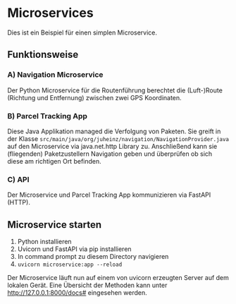 # Microservices
Dies ist ein Beispiel für einen simplen Microservice.

## Funktionsweise
### A) Navigation Microservice
Der Python Microservice für die Routenführung berechtet die (Luft-)Route (Richtung und Entfernung) zwischen zwei GPS Koordinaten.

### B) Parcel Tracking App
Diese Java Applikation managed die Verfolgung von Paketen.
Sie greift in der Klasse `src/main/java/org/juheinz/navigation/NavigationProvider.java` auf den Microservice via java.net.http Library zu.
Anschließend kann sie (fliegenden) Paketzustellern Navigation geben und überprüfen ob sich diese am richtigen Ort befinden.

### C) API
Der Microservice und Parcel Tracking App kommunizieren via FastAPI (HTTP). 

## Microservice starten
1. Python installieren
2. Uvicorn und FastAPI via pip installieren
3. In command prompt zu diesem Directory navigieren
4. `uvicorn microservice:app --reload`
 
Der Microservice läuft nun auf einem von uvicorn erzeugten Server auf dem lokalen Gerät.
Eine Übersicht der Methoden kann unter http://127.0.0.1:8000/docs# eingesehen werden.



